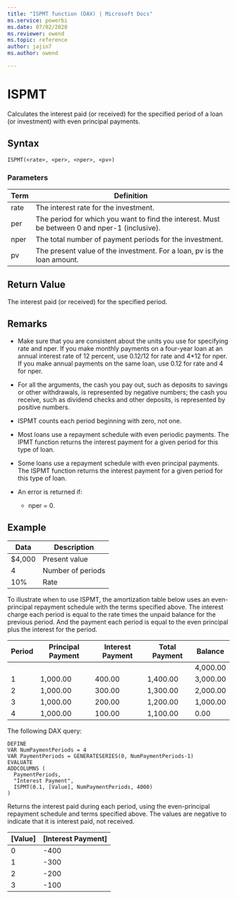 ```yaml
---
title: "ISPMT function (DAX) | Microsoft Docs"
ms.service: powerbi
ms.date: 07/02/2020
ms.reviewer: owend
ms.topic: reference
author: jajin7
ms.author: owend

---
```


# ISPMT

Calculates the interest paid (or received) for the specified period of a loan (or investment) with even principal payments.

## Syntax

```dax
ISPMT(<rate>, <per>, <nper>, <pv>)
```

### Parameters

|Term|Definition|  
|--------|--------------|  
|rate|The interest rate for the investment.|
|per|The period for which you want to find the interest. Must be between 0 and nper-1 (inclusive).|
|nper|The total number of payment periods for the investment.|
|pv|The present value of the investment. For a loan, pv is the loan amount.|

## Return Value

The interest paid (or received) for the specified period.

## Remarks

- Make sure that you are consistent about the units you use for specifying rate and nper. If you make monthly payments on a four-year loan at an annual interest rate of 12 percent, use 0.12/12 for rate and 4*12 for nper. If you make annual payments on the same loan, use 0.12 for rate and 4 for nper.

- For all the arguments, the cash you pay out, such as deposits to savings or other withdrawals, is represented by negative numbers; the cash you receive, such as dividend checks and other deposits, is represented by positive numbers.

- ISPMT counts each period beginning with zero, not one.

- Most loans use a repayment schedule with even periodic payments. The IPMT function returns the interest payment for a given period for this type of loan.

- Some loans use a repayment schedule with even principal payments. The ISPMT function returns the interest payment for a given period for this type of loan.

- An error is returned if:
  - nper = 0.

## Example

| **Data** | **Description**   |
| -------- | ----------------- |
| \$4,000   | Present value     |
| 4        | Number of periods |
| 10%      | Rate              |

To illustrate when to use ISPMT, the amortization table below uses an even-principal repayment schedule with the terms specified above. The interest charge each period is equal to the rate times the unpaid balance for the previous period. And the payment each period is equal to the even principal plus the interest for the period.

| Period | Principal Payment | Interest Payment | Total Payment | Balance  |
| ------ | ----------------- | ---------------- | ------------- | -------- |
|        |                   |                  |               | 4,000.00 |
| 1      | 1,000.00          | 400.00           | 1,400.00      | 3,000.00 |
| 2      | 1,000.00          | 300.00           | 1,300.00      | 2,000.00 |
| 3      | 1,000.00          | 200.00           | 1,200.00      | 1,000.00 |
| 4      | 1,000.00          | 100.00           | 1,100.00      | 0.00     |

The following DAX query:

```dax
DEFINE
VAR NumPaymentPeriods = 4
VAR PaymentPeriods = GENERATESERIES(0, NumPaymentPeriods-1)
EVALUATE
ADDCOLUMNS (
  PaymentPeriods,
  "Interest Payment",
  ISPMT(0.1, [Value], NumPaymentPeriods, 4000)
)
```

Returns the interest paid during each period, using the even-principal repayment schedule and terms specified above. The values are negative to indicate that it is interest paid, not received.

| **[Value]** | **[Interest Payment]** |
| ------------- | ------------------------ |
| 0             | -400                    |
| 1             | -300                    |
| 2             | -200                    |
| 3             | -100                    |
